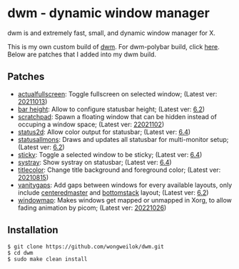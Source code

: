 # dwm - dynamic window manager

dwm is and extremely fast, small, and dynamic window manager for X.

This is my own custom build of [dwm](https://dwm.suckless.org/).
For dwm-polybar build, click [here](https://github.com/wongweilok/dwm/tree/dwm-polybar-build).
Below are patches that I added into my dwm build.

## Patches

* [actualfullscreen](https://dwm.suckless.org/patches/actualfullscreen/): Toggle fullscreen on selected window; (Latest ver: [20211013](https://dwm.suckless.org/patches/actualfullscreen/dwm-actualfullscreen-20211013-cb3f58a.diff))
* [bar height](https://dwm.suckless.org/patches/bar_height/): Allow to configure statusbar height; (Latest ver: [6.2](https://dwm.suckless.org/patches/bar_height/dwm-bar-height-6.2.diff))
* [scratchpad](https://dwm.suckless.org/patches/scratchpad/): Spawn a floating window that can be hidden instead of occuping a window space; (Latest ver: [22021102](https://dwm.suckless.org/patches/scratchpad/dwm-scratchpad-20221102-ba56fe9.diff))
* [status2d](https://dwm.suckless.org/patches/status2d/): Allow color output for statusbar; (Latest ver: [6.4](https://dwm.suckless.org/patches/status2d/dwm-status2d-systray-6.4.diff))
* [statusallmons](https://dwm.suckless.org/patches/statusallmons/): Draws and updates all statusbar for multi-monitor setup; (Latest ver: [6.2](https://dwm.suckless.org/patches/statusallmons/dwm-statusallmons-6.2.diff))
* [sticky](https://dwm.suckless.org/patches/sticky/): Toggle a selected window to be sticky; (Latest ver: [6.4](https://dwm.suckless.org/patches/sticky/dwm-sticky-6.4.diff))
* [systray](https://dwm.suckless.org/patches/systray/): Show systray on statusbar; (Latest ver: [6.4](https://dwm.suckless.org/patches/status2d/dwm-status2d-systray-6.4.diff))
* [titlecolor](https://dwm.suckless.org/patches/titlecolor/): Change title background and foreground color; (Latest ver: [20210815](https://dwm.suckless.org/patches/titlecolor/dwm-titlecolor-20210815-ed3ab6b4.diff))
* [vanitygaps](https://dwm.suckless.org/patches/vanitygaps/): Add gaps between windows for every available layouts, only include [centeredmaster](https://dwm.suckless.org/patches/centeredmaster/) and [bottomstack](https://dwm.suckless.org/patches/bottomstack/) layout; (Latest ver: [6.2](https://dwm.suckless.org/patches/vanitygaps/dwm-vanitygaps-6.2.diff))
* [windowmap](https://dwm.suckless.org/patches/windowmap/): Makes windows get mapped or unmapped in Xorg, to allow fading animation by picom; (Latest ver: [20221026](https://dwm.suckless.org/patches/windowmap/dwm-windowmap-20221026.diff))

## Installation

```
$ git clone https://github.com/wongweilok/dwm.git
$ cd dwm
$ sudo make clean install
```
